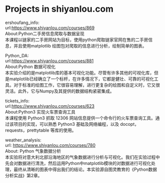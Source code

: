 # Projects in shiyanlou.com  
  
ershoufang_info:   
url:https://www.shiyanlou.com/courses/869  
About:Python二手房信息爬取与数据呈现  
本课程以链家的二手房网站为目标，使用python爬取链家官网在售的二手房信息，并且使用matplotlib 绘图包对爬取的信息进行分析，绘制简单的图表。  

Python_DA:  
url:https://www.shiyanlou.com/courses/881  
About:Python 数据可视化  
本实验介绍的是matplotlib库的基本可视化功能。尽管有许多其他的可视化库，但是matplotlib已经确立了一个标杆，在许多情况下，它都是健壮、可靠的可视化工具。对于标准的绘图工作，它很容易理解，进行更复杂的绘图和自定义时，它又很灵活。此外，它与Numpy及其提供的数据结构紧密集成。  

tickets_info:  
url:https://www.shiyanlou.com/courses/623  
About:Python3 实现火车票查询工具  
本课程使用 Python3 抓取 12306 网站信息提供一个命令行的火车票查询工具。通过该项目的实现，可以熟悉 Python3 基础及网络编程，以及 docopt，requests，prettytable 等库的使用。  

weather_analysis:  
url: https://www.shiyanlou.com/courses/780  
About: Python 气象数据分析  
本实验将对意大利北部沿海地区的气象数据进行分析与可视化。我们在实验过程中先会对数据进行清洗，然后运用Python中matplotlib模块的对数据进行可视化处理，最终从清晰的图表中得出我们的结论。本实验源自图灵教育的《Python数据分析实战》第2章。  